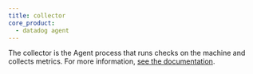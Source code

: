 ```yaml
---
title: collector
core_product:
  - datadog agent
---
```

The collector is the Agent process that runs checks on the machine and collects metrics.
For more information, <a href="/agent/basic_agent_usage/?tab=agentv6v7#agent-architecture">see the documentation</a>.